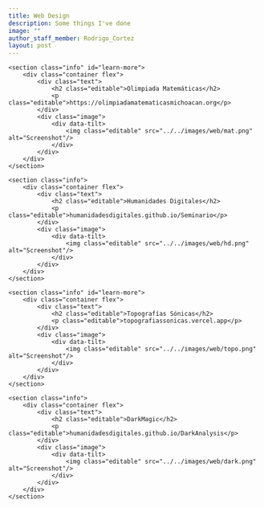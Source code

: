 ```yaml
---
title: Web Design
description: Some things I've done
image: ""
author_staff_member: Rodrigo_Cortez
layout: post
---
```

<body> 
<!-- <section class="hero" style="background-image: url({% include relative-src.html src=page.image %})"> -->

<div class="content">

	<section class="info" id="learn-more">
		<div class="container flex">
			<div class="text">
				<h2 class="editable">Olimpiada Matemáticas</h2>
				<p class="editable">https://olimpiadamatematicasmichoacan.org</p>
			</div>
			<div class="image">
				<div data-tilt>
					<img class="editable" src="../../images/web/mat.png" alt="Screenshot"/>
				</div>
			</div>
		</div>
	</section>

	<section class="info">
		<div class="container flex">
			<div class="text">
				<h2 class="editable">Humanidades Digitales</h2>
				<p class="editable">humanidadesdigitales.github.io/Seminario</p>
			</div>
			<div class="image">
				<div data-tilt>
					<img class="editable" src="../../images/web/hd.png" alt="Screenshot"/>
				</div>
			</div>
		</div>
	</section>

	<section class="info" id="learn-more">
		<div class="container flex">
			<div class="text">
				<h2 class="editable">Topografías Sónicas</h2>
				<p class="editable">topografiassonicas.vercel.app</p>
			</div>
			<div class="image">
				<div data-tilt>
					<img class="editable" src="../../images/web/topo.png" alt="Screenshot"/>
				</div>
			</div>
		</div>
	</section>

	<section class="info">
		<div class="container flex">
			<div class="text">
				<h2 class="editable">DarkMagic</h2>
				<p class="editable">humanidadesdigitales.github.io/DarkAnalysis</p>
			</div>
			<div class="image">
				<div data-tilt>
					<img class="editable" src="../../images/web/dark.png" alt="Screenshot"/>
				</div>
			</div>
		</div>
	</section>

</div>
<script src="https://code.jquery.com/jquery-3.4.1.slim.js"></script> <!-- Load jQuery first -->
<script src="https://unpkg.com/tilt.js@1.2.1/dest/tilt.jquery.min.js"></script> <!-- Load Tilt.js library -->
</body>